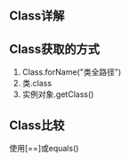 ## Class详解<br>

## Class获取的方式
1. Class.forName("类全路径")
2. 类.class
3. 实例对象.getClass()

## Class比较<br>
使用[==]或equals()